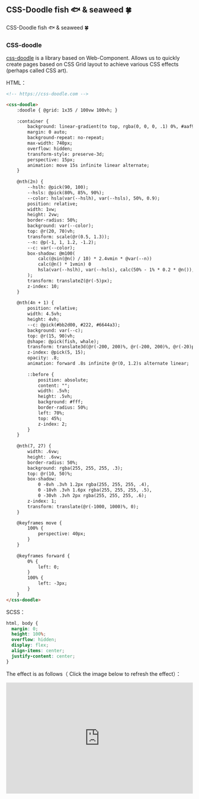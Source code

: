 ## CSS-Doodle fish 🐟 & seaweed 🍀

CSS-Doodle fish 🐟 & seaweed 🍀

### CSS-doodle

[css-doodle](https://github.com/css-doodle/css-doodle) is a library based on Web-Component. Allows us to quickly create pages based on CSS Grid layout to achieve various CSS effects (perhaps called CSS art).

HTML：

```HTML
<!-- https://css-doodle.com -->

<css-doodle>
    :doodle { @grid: 1x35 / 100vw 100vh; } 
    
    :container { 
        background: linear-gradient(to top, rgba(0, 0, 0, .1) 0%, #aaf9ff 70%, transparent 100%); 
        margin: 0 auto;
        background-repeat: no-repeat; 
        max-width: 740px;
        overflow: hidden;
        transform-style: preserve-3d;
        perspective: 15px;
        animation: move 15s infinite linear alternate;
    } 
    
    @nth(2n) {
        --hslh: @pick(90, 100);
        --hsls: @pick(80%, 85%, 90%);
        --color: hsla(var(--hslh), var(--hsls), 50%, 0.9);
        position: relative; 
        width: 1vw;
        height: 2vw;
        border-radius: 50%;
        background: var(--color);
        top: @r(20, 70)vh;
        transform: scale(@r(0.5, 1.3));
        --n: @p(-1, 1, 1.2, -1.2);
        --c: var(--color);
        box-shadow: @m100(
            calc(@sin(@n() / 10) * 2.4vmin * @var(--n))
            calc(@n() * 1vmin) 0
            hsla(var(--hslh), var(--hsls), calc(50% - 1% * 0.2 * @n()), calc(0.9 - 0.011 * @n()))
        );
        transform: translateZ(@r(-5)px);
        z-index: 10;
    }
    
    @nth(4n + 1) {
        position: relative;
        width: 4.5vh;
        height: 4vh;
        --c: @pick(#bb2d00, #222, #6644a3);
        background: var(--c);
        top: @r(15, 90)vh;
        @shape: @pick(fish, whale);
        transform: translate3d(@r(-200, 200)%, @r(-200, 200)%, @r(-20)px) scale(@r(.8, 1.4)) rotate(calc(@pick(0deg, 180deg)));
        z-index: @pick(5, 15);
        opacity: .8;
        animation: forward .8s infinite @r(0, 1.2)s alternate linear;
    
        ::before {
            position: absolute;
            content: "";
            width: .5vh;
            height: .5vh;
            background: #fff;
            border-radius: 50%;
            left: 70%;
            top: 45%;
            z-index: 2;
        }
    }
    
    @nth(7, 27) {
        width: .6vw;
        height: .6vw;
        border-radius: 50%;
        background: rgba(255, 255, 255, .3);
        top: @r(10, 50)%;
        box-shadow:
            0 -8vh .3vh 1.2px rgba(255, 255, 255, .4),
            0 -18vh .3vh 1.6px rgba(255, 255, 255, .5),
            0 -30vh .3vh 2px rgba(255, 255, 255, .6);
        z-index: 1;
        transform: translate(@r(-1000, 1000)%, 0);
    }

    @keyframes move {
        100% {
            perspective: 40px;
        }
    }
    
    @keyframes forward {
        0% {
            left: 0;
        }
        100% {
            left: -3px;
        }
    }
</css-doodle>
```

SCSS：
```scss
html, body {
  margin: 0;
  height: 100%;
  overflow: hidden;
  display: flex;
  align-items: center;
  justify-content: center;
}
```

The effect is as follows（ Click the image below to refresh the effect）：

<iframe height="300" style="width: 100%;" scrolling="no" title="fish-seaweed" src="https://codepen.io/dvha/embed/rNorrrX?default-tab=html%2Cresult" frameborder="no" loading="lazy" allowtransparency="true" allowfullscreen="true">
  See the Pen <a href="https://codepen.io/dvha/pen/rNorrrX">
  fish-seaweed</a> by HaDV (<a href="https://codepen.io/dvha">@dvha</a>)
  on <a href="https://codepen.io">CodePen</a>.
</iframe>